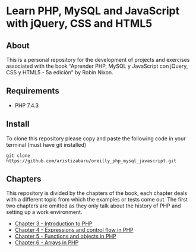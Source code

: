 # Learn PHP, MySQL and JavaScript with jQuery, CSS and HTML5

## About

This is a personal repository for the development of projects and exercises associated with the book “Aprender PHP, MySQL y JavaScript con jQuery, CSS y HTML5 - 5a edición” by Robin Nixon.

## Requirements

- PHP 7.4.3

## Install

To clone this repository please copy and paste the following code in your terminal (must have git installed)

```
git clone https://github.com/aristizabaru/oreilly_php_mysql_javascript.git
```

## Chapters

This repository is divided by the chapters of the book, each chapter deals with a different topic from which the examples or tests come out. The first two chapters are omitted as they only talk about the history of PHP and setting up a work environment.

- [Chapter 3 - Introduction to PHP](chapter_3)
- [Chapter 4 - Expressions and control flow in PHP](chapter_4)
- [Chapter 5 - Functions and objects in PHP](chapter_5)
- [Chapter 6 - Arrays in PHP](chapter_6)

